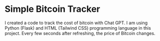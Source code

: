 # Simple Bitcoin Tracker

I created a code to track the cost of bitcoin with Chat GPT. 
I am using Python (Flask) and HTML (Tailwind CSS) programming language in this project. 
Every few seconds after refreshing, the price of Bitcoin changes.


